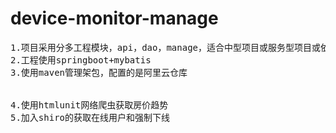 # device-monitor-manage
<pre>
1.项目采用分多工程模块，api，dao，manage，适合中型项目或服务型项目或依赖型项目(如dubbo)
2.工程使用springboot+mybatis
3.使用maven管理架包，配置的是阿里云仓库


4.使用htmlunit网络爬虫获取房价趋势
5.加入shiro的获取在线用户和强制下线

</pre>